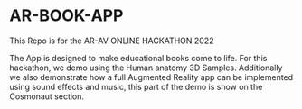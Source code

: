 # AR-BOOK-APP
This Repo is for the AR-AV ONLINE HACKATHON 2022

The App is designed to make educational books come to life. For this hackathon, we demo using the Human anatomy 3D Samples.
Additionally we also demonstrate how a full Augmented Reality app can be implemented using sound effects and music, this part of the demo is show on the Cosmonaut section.
